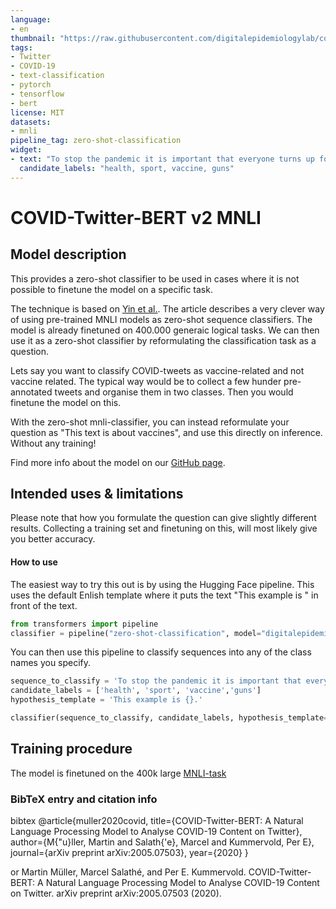 ```yaml
---
language:
- en
thumbnail: "https://raw.githubusercontent.com/digitalepidemiologylab/covid-twitter-bert/master/images/COVID-Twitter-BERT_small.png"
tags:
- Twitter
- COVID-19
- text-classification
- pytorch
- tensorflow
- bert
license: MIT
datasets:
- mnli
pipeline_tag: zero-shot-classification
widget:
- text: "To stop the pandemic it is important that everyone turns up for their shots."
  candidate_labels: "health, sport, vaccine, guns"
---
```


# COVID-Twitter-BERT v2 MNLI

## Model description
This provides a zero-shot classifier to be used in cases where it is not possible to finetune the model on a specific task.

The technique is based on [Yin et al.](https://arxiv.org/abs/1909.00161). The article describes a very clever way of using pre-trained MNLI models as zero-shot sequence classifiers. The model is already finetuned on 400.000 generaic logical tasks. We can then use it as a zero-shot classifier by reformulating the classification task as a question.

Lets say you want to classify COVID-tweets as vaccine-related and not vaccine related. The typical way would be to collect a few hunder pre-annotated tweets and organise them in two classes. Then you would finetune the model on this.

With the zero-shot mnli-classifier, you can instead reformulate your question as "This text is about vaccines", and use this directly on inference. Without any training!
 
Find more info about the model on our [GitHub page](https://github.com/digitalepidemiologylab/covid-twitter-bert).

## Intended uses & limitations
Please note that how you formulate the question can give slightly different results. Collecting a training set and finetuning on this, will most likely give you better accuracy.

#### How to use
The easiest way to try this out is by using the Hugging Face pipeline. This uses the default Enlish template where it puts the text "This example is " in front of the text.  

```python
from transformers import pipeline
classifier = pipeline("zero-shot-classification", model="digitalepidemiologylab/covid-twitter-bert-v2-mnli")
```
You can then use this pipeline to classify sequences into any of the class names you specify.
```python
sequence_to_classify = 'To stop the pandemic it is important that everyone turns up for their shots.'
candidate_labels = ['health', 'sport', 'vaccine','guns']
hypothesis_template = 'This example is {}.'

classifier(sequence_to_classify, candidate_labels, hypothesis_template=hypothesis_template, multi_class=True)
``` 

## Training procedure
The model is finetuned on the 400k large [MNLI-task](https://cims.nyu.edu/~sbowman/multinli/) 


### BibTeX entry and citation info
bibtex
@article{muller2020covid,
  title={COVID-Twitter-BERT: A Natural Language Processing Model to Analyse COVID-19 Content on Twitter},
  author={M{\"u}ller, Martin and Salath{\'e}, Marcel and Kummervold, Per E},
  journal={arXiv preprint arXiv:2005.07503},
  year={2020}
}

or
Martin Müller, Marcel Salathé, and Per E. Kummervold.
COVID-Twitter-BERT: A Natural Language Processing Model to Analyse COVID-19 Content on Twitter.
arXiv preprint arXiv:2005.07503 (2020).
